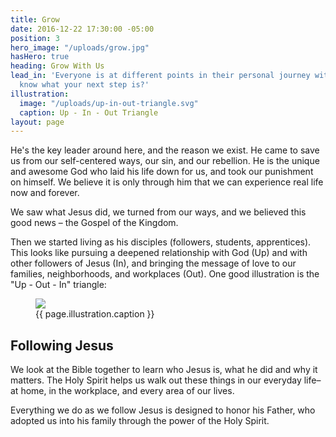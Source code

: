 ```yaml
---
title: Grow
date: 2016-12-22 17:30:00 -05:00
position: 3
hero_image: "/uploads/grow.jpg"
hasHero: true
heading: Grow With Us
lead_in: 'Everyone is at different points in their personal journey with God. Do you
  know what your next step is?'
illustration:
  image: "/uploads/up-in-out-triangle.svg"
  caption: Up - In - Out Triangle
layout: page
---
```


He's the key leader around here, and the reason we exist. He came to save us from our self-centered ways, our sin, and our rebellion. He is the unique and awesome God who laid his life down for us, and took our punishment on himself. We believe it is only through him that we can experience real life now and forever.

We saw what Jesus did, we turned from our ways, and we believed this good news – the Gospel of the Kingdom.

Then we started living as his disciples (followers, students, apprentices). This looks like pursuing a deepened relationship with God (Up) and with other followers of Jesus (In), and bringing the message of love to our families, neighborhoods, and workplaces (Out). One good illustration is the "Up - Out - In" triangle:

<figure class="page_figure">
  <img src="{{ page.illustration.image }}" />
  <figcaption>{{ page.illustration.caption }}</figcaption>
</figure>

## Following Jesus

We look at the Bible together to learn who Jesus is, what he did and why it matters. The Holy Spirit helps us walk out these things in our everyday life–at home, in the workplace, and every area of our lives.

Everything we do as we follow Jesus is designed to honor his Father, who adopted us into his family through the power of the Holy Spirit.
